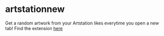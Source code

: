 # artstationnew
Get a random artwork from your Artstation likes everytime you open a new tab!
Find the extension [here](https://chrome.google.com/webstore/detail/artstation-likes-new-tab/cancnflmodecjmcjfefhildbmllgenee)
